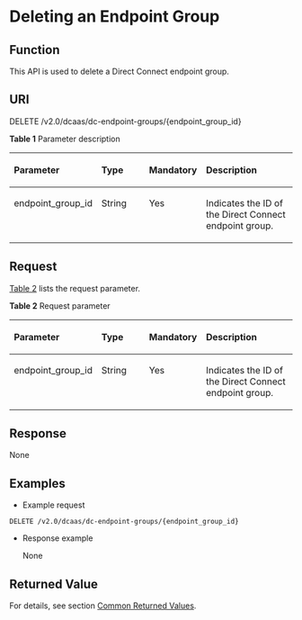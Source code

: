 # Deleting an Endpoint Group<a name="en-dc_topic_0055025338"></a>

## Function<a name="en-us_topic_0070658809_section43031324205035"></a>

This API is used to delete a Direct Connect endpoint group.

## URI<a name="en-us_topic_0070658809_section29996404205035"></a>

DELETE /v2.0/dcaas/dc-endpoint-groups/\{endpoint\_group\_id\}

**Table  1**  Parameter description

<a name="table1297211334365"></a>
<table><thead align="left"><tr id="row6972123313361"><th class="cellrowborder" valign="top" width="19.388061193880613%" id="mcps1.2.5.1.1"><p id="p7972133143612"><a name="p7972133143612"></a><a name="p7972133143612"></a>Parameter</p>
</th>
<th class="cellrowborder" valign="top" width="21.42785721427857%" id="mcps1.2.5.1.2"><p id="p997213303616"><a name="p997213303616"></a><a name="p997213303616"></a>Type</p>
</th>
<th class="cellrowborder" valign="top" width="16.328367163283673%" id="mcps1.2.5.1.3"><p id="p597215330365"><a name="p597215330365"></a><a name="p597215330365"></a>Mandatory</p>
</th>
<th class="cellrowborder" valign="top" width="42.85571442855714%" id="mcps1.2.5.1.4"><p id="p69722339368"><a name="p69722339368"></a><a name="p69722339368"></a>Description</p>
</th>
</tr>
</thead>
<tbody><tr id="row14972143317361"><td class="cellrowborder" valign="top" width="19.388061193880613%" headers="mcps1.2.5.1.1 "><p id="p0972633143618"><a name="p0972633143618"></a><a name="p0972633143618"></a>endpoint_group_id</p>
</td>
<td class="cellrowborder" valign="top" width="21.42785721427857%" headers="mcps1.2.5.1.2 "><p id="p5972633193614"><a name="p5972633193614"></a><a name="p5972633193614"></a>String</p>
</td>
<td class="cellrowborder" valign="top" width="16.328367163283673%" headers="mcps1.2.5.1.3 "><p id="p7972193343618"><a name="p7972193343618"></a><a name="p7972193343618"></a>Yes</p>
</td>
<td class="cellrowborder" valign="top" width="42.85571442855714%" headers="mcps1.2.5.1.4 "><p id="p59808335369"><a name="p59808335369"></a><a name="p59808335369"></a>Indicates the ID of the Direct Connect endpoint group.</p>
</td>
</tr>
</tbody>
</table>

## Request<a name="en-us_topic_0070658809_section54655929205035"></a>

[Table 2](#en-us_topic_0070658809_table2198437322244)  lists the request parameter.

**Table  2**  Request parameter

<a name="en-us_topic_0070658809_table2198437322244"></a>
<table><thead align="left"><tr id="en-us_topic_0070658809_row4304807922244"><th class="cellrowborder" valign="top" width="19.388061193880613%" id="mcps1.2.5.1.1"><p id="en-us_topic_0070658809_p6505580022244"><a name="en-us_topic_0070658809_p6505580022244"></a><a name="en-us_topic_0070658809_p6505580022244"></a>Parameter</p>
</th>
<th class="cellrowborder" valign="top" width="21.42785721427857%" id="mcps1.2.5.1.2"><p id="en-us_topic_0070658809_p329696222244"><a name="en-us_topic_0070658809_p329696222244"></a><a name="en-us_topic_0070658809_p329696222244"></a>Type</p>
</th>
<th class="cellrowborder" valign="top" width="16.328367163283673%" id="mcps1.2.5.1.3"><p id="en-us_topic_0070658809_p3257067222244"><a name="en-us_topic_0070658809_p3257067222244"></a><a name="en-us_topic_0070658809_p3257067222244"></a>Mandatory</p>
</th>
<th class="cellrowborder" valign="top" width="42.85571442855714%" id="mcps1.2.5.1.4"><p id="en-us_topic_0070658809_p5470821922244"><a name="en-us_topic_0070658809_p5470821922244"></a><a name="en-us_topic_0070658809_p5470821922244"></a>Description</p>
</th>
</tr>
</thead>
<tbody><tr id="en-us_topic_0070658809_row5451891922244"><td class="cellrowborder" valign="top" width="19.388061193880613%" headers="mcps1.2.5.1.1 "><p id="en-us_topic_0070658809_p3187982384832"><a name="en-us_topic_0070658809_p3187982384832"></a><a name="en-us_topic_0070658809_p3187982384832"></a>endpoint_group_id</p>
</td>
<td class="cellrowborder" valign="top" width="21.42785721427857%" headers="mcps1.2.5.1.2 "><p id="en-us_topic_0070658809_p757920222316"><a name="en-us_topic_0070658809_p757920222316"></a><a name="en-us_topic_0070658809_p757920222316"></a>String</p>
</td>
<td class="cellrowborder" valign="top" width="16.328367163283673%" headers="mcps1.2.5.1.3 "><p id="en-us_topic_0070658809_p4706384922316"><a name="en-us_topic_0070658809_p4706384922316"></a><a name="en-us_topic_0070658809_p4706384922316"></a>Yes</p>
</td>
<td class="cellrowborder" valign="top" width="42.85571442855714%" headers="mcps1.2.5.1.4 "><p id="en-us_topic_0070658809_p970883222316"><a name="en-us_topic_0070658809_p970883222316"></a><a name="en-us_topic_0070658809_p970883222316"></a>Indicates the ID of the Direct Connect endpoint group.</p>
</td>
</tr>
</tbody>
</table>

## Response<a name="en-us_topic_0070658809_section48616095205035"></a>

None

## Examples<a name="en-us_topic_0070658809_section7653394205035"></a>

-   Example request

```
DELETE /v2.0/dcaas/dc-endpoint-groups/{endpoint_group_id}
```

-   Response example

    None


## Returned Value<a name="section12113171955820"></a>

For details, see section  [Common Returned Values](common-returned-values.md).

